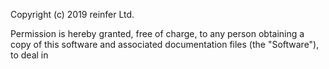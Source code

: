 Copyright (c) 2019 reinfer Ltd.

Permission is hereby granted, free of charge, to any person obtaining a copy
of this software and associated documentation files (the "Software"), to deal
in